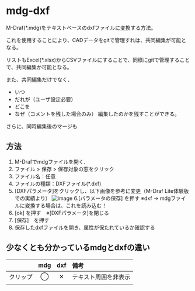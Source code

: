# mdg-dxf
M-Draf(*.mdg)をテキストベースのdxfファイルに変換する方法。

これを使用することにより、CADデータをgitで管理すれは、共同編集が可能となる。

リストもExcel(*.xlsx)からCSVファイルにすることで、同様にgitで管理することで、共同編集か可能となる。

また、共同編集だけでなく、
* いつ
* だれが（ユーザ設定必要）
* どこを
* なぜ（コメントを残した場合のみ）
編集したのかを残すことができる。

さらに、同時編集後のマージも


## 方法
1. M-Drafでmdgファイルを開く.
2. ファイル > 保存 > 保存対象の窓をクリック
3. ファイル名：任意
4. ファイルの種類：DXFファイル(*.dxf)
5. [DXFパラメータ]をクリックし、以下画像を参考に変更（M-Draf Lite体験版での実績より）
![image](https://github.com/user-attachments/assets/1a270091-b538-4b5b-b6d1-86f80d213db7)
6.[パラメータの保存] を押す ※dxf → mdgファイルに変換する場合は、これを読み込む！
7. [ok] を押す　※[DXFパラメータ]を閉じる
8. [保存]　を押す
9. 保存したdxfファイルを開き、属性が保たれているか確認する



## 少なくとも分かっているmdgとdxfの違い
|   | mdg | dxf | 備考 |
|:----|:----:|:----:|:---- |
| クリップ | ◯ | ✕ | テキスト周囲を非表示 |
| |  |  |
